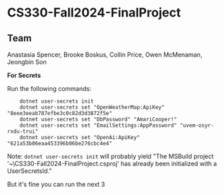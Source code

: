 # CS330-Fall2024-FinalProject

## Team
Anastasia Spencer, Brooke Boskus, Collin Price, Owen McMenaman, Jeongbin Son

**For Secrets**


Run the following commands:
```
    dotnet user-secrets init
	dotnet user-secrets set "OpenWeatherMap:ApiKey" "8eee3eeab787efbe3c0c82d3d3872f5e"
	dotnet user-secrets set "DbPassword" "AmariCooper!"
	dotnet user-secrets set "EmailSettings:AppPassword" "uvem-osyr-rxdu-trui"
	dotnet user-secrets set "OpenAi:ApiKey" "621a53b06eaa453396b06be276cbc4e4"
```
Note:
`dotnet user-secrets init` will probably yield "The MSBuild project '~\CS330-Fall2024-FinalProject.csproj' has already been initialized with a UserSecretsId."

But it's fine you can run the next 3
	

